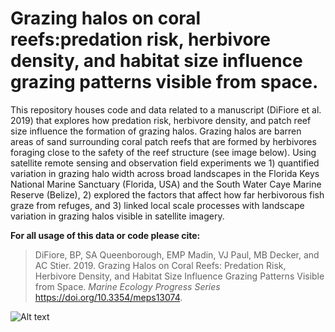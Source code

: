 # Grazing halos on coral reefs:predation risk, herbivore density, and habitat size influence grazing patterns visible from space.

This repository houses code and data related to a manuscript (DiFiore et al. 2019) that explores how predation risk, herbivore density, and patch reef size influence the formation of grazing halos. Grazing halos are barren areas of sand surrounding coral patch reefs that are formed by herbivores foraging close to the safety of the reef structure (see image below). Using satellite remote sensing and observation field experiments we 1) quantified variation in grazing halo width across broad landscapes in the Florida Keys National Marine Sanctuary (Florida, USA) and the South Water Caye Marine Reserve (Belize), 2) explored the factors that affect how far herbivorous fish graze from refuges, and 3) linked local scale processes with landscape variation in grazing halos visible in satellite imagery.   

**For all usage of this data or code please cite:** 
> DiFiore, BP, SA Queenborough, EMP Madin, VJ Paul, MB Decker, and AC Stier. 2019. Grazing Halos on Coral Reefs: Predation Risk,      Herbivore Density, and Habitat Size Influence Grazing Patterns Visible from Space. *Marine Ecology Progress Series* https://doi.org/10.3354/meps13074.

![Alt text](/figures/fig1.png?raw=true "Fig. 1. (a) Overview of study regions in the wider Caribbean. High-resolution satellite images of grazing halos — light areas of sand formed by the intense foraging of herbivores — surrounding mosaics of patch reefs in (b) Florida, USA (© Google Earth) and (c) Belize (© 2016 DigitalGlobe Foundation). Black points in inset maps are digitized grazing halos (Florida, n = 662 reefs; Belize, n = 95 reefs). (d) Variation in grazing halo width, i.e. the mean distance from the reef edge to the halo boundary.")
